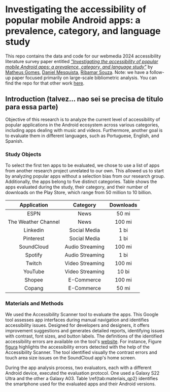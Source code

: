 # Investigating the accessibility of popular mobile Android apps: a prevalence, category, and language study

This repo contains the data and code for our webmedia 2024 accessibility literature survey paper entitled *["Investigating the accessibility of popular mobile Android apps: a prevalence, category, and language study"](https://)* by [Matheus Gomes](https://), [Daniel Mesquista](https://), [Ribamar Souza](https://). Note: we have a follow-up paper focused primarily on large-scale bibliometric analysis. You can find the repo for that other work [here](https://).

## Introduction (talvez... nao sei se precisa de titulo para essa parte)
Objective of this research is to analyze the current level of accessibility of popular applications in the Android ecosystem across various categories, including apps dealing with music and videos. Furthermore, another goal is to evaluate them in different languages, such as Portuguese, English, and Spanish.

### Study Objects
To select the first ten apps to be evaluated, we chose to use a list of apps from another research project unrelated to our own. This allowed us to start by analyzing popular apps without a selection bias from our research group. Additionally, the apps belong to five distinct categories. Table shows the apps evaluated during the study, their category, and their number of downloads on the Play Store, which range from 50 million to 10 billion.

|    **Application**   |   **Category**  | **Downloads** |
|:--------------------:|:---------------:|:-------------:|
|         ESPN         |       News      |     50 mi     |
| The Weather Channel  |       News      |     100 mi    |
|       Linkedin       |   Social Media  |      1 bi     |
|       Pinterest      |   Social Media  |      1 bi     |
|      SoundCloud      | Audio Streaming |     100 mi    |
|        Spotify       | Audio Streaming |      1 bi     |
|        Twitch        | Video Streaming |     100 mi    |
|        YouTube       | Video Streaming |     10 bi     |
|        Shopee        |   E-Commerce    |     100 mi    |
|        Copang        |   E-Commerce    |     50 mi     |


### Materials and Methods
We used the Accessibility Scanner tool to evaluate the apps. This Google tool assesses app interfaces during manual navigation and identifies accessibility issues. Designed for developers and designers, it offers improvement suggestions and generates detailed reports, identifying issues with contrast, font sizes, and button labels. The definitions of the identified accessibility errors are available on the tool's [website](https://support.google.com/accessibility/android/faq/6376582?hl=pt-BR). For instance, Figure [figura](colocar_figura_na_web_dps) highlights the accessibility errors detected with the help of the Accessibility Scanner. The tool identified visually the contrast errors and touch area size issues on the SoundCloud app's home screen.

During the app analysis process, two evaluators, each with a different Android device, executed the evaluation protocol. One used a Galaxy S22 Ultra and the other a Galaxy A03. Table \ref{tab:materiais_qp2} identifies the smartphone used for the evaluated apps and their Android versions.
